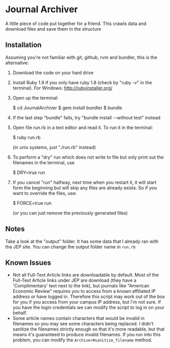 Journal Archiver
================

A little piece of code put together for a friend. This crawls data and download files and save them in the structure

Installation
------------

Assuming you're not familiar with git, github, rvm and bundler, this is the alternative:

1. Download the code on your hard drive
2. Install Ruby 1.9 if you only have ruby 1.8 (check by "ruby -v" in the terminal). For Windows: http://rubyinstaller.org/
3. Open up the terminal:

    $ cd JournalArchiver
    $ gem install bundler
    $ bundle

4. If the last step "bundle" fails, try "bundle install --without test" instead
5. Open file run.rb in a text editor and read it. To run it in the terminal:

    $ ruby run.rb

    (in unix systems, just "./run.rb" instead)

6. To perform a "dry" run which does not write to file but only print out the filenames in the terminal, use

    $ DRY=true run

7. If you cancel "run" halfway, next time when you restart it, it will start form the beginning but will skip any files are already exists. So if you want to override the files, use:

    $ FORCE=true run

    (or you can just remove the previously generated files)

Notes
-----

Take a look at the "output" folder. It has some data that I already ran with the JEP site. You can change the output folder name in `run.rb`

Known Issues
------------

* Not all Full-Text Article links are downloadable by default. Most of the Full-Text Article links under JEP are download (they have a 'Complimentary' text next to the link), but journals like "American Economic Review" requires you to access from a known affiliated IP address or have logged in. Therefore this script may work out of the box for you if you access from your campus IP address, but I'm not sure. If you have the login credentials we can modify the script to log in on your behalf.
* Some article names contain characters that would be invalid in filenames so you may see some characters being replaced. I didn't sanitize the filenames strictly enough so that it's more readable, but that means it's guaranteed to produce invalid filenames. If you run into this problem, you can modify the `Archiver#sanitize_filename` method.
